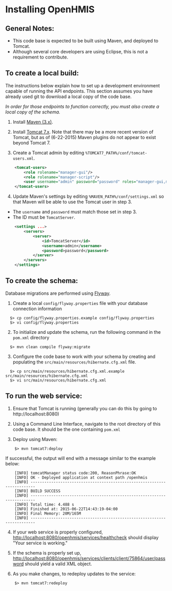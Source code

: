 Installing OpenHMIS
=================================================================
 
General Notes:
-------------------
* This code base is expected to be built using Maven, and deployed to Tomcat.
* Although several core developers are using Eclipse, this is not a requirement to contribute.


To create a local build:
-------------------
The instructions below explain how to set up a development environment capable of running the API endpoints.  This section assumes you have already used git to download a local copy of the code base.

_In order for those endpoints to function correctly, you must also create a local copy of the schema._

1. Install [Maven (3.x)](https://maven.apache.org/download.cgi).

2. Install [Tomcat 7.x](https://tomcat.apache.org/download-70.cgi). Note that there may be a more recent version of Tomcat, but as of (6-22-2015) Maven plugins do not appear to exist beyond Tomcat 7.

3. Create a Tomcat admin by editing `%TOMCAT7_PATH%/conf/tomcat-users.xml`.

```XML
	<tomcat-users>
		<role rolename="manager-gui"/>
		<role rolename="manager-script"/>
		<user username="admin" password="password" roles="manager-gui,manager-script" />
	</tomcat-users>
```


4. Update Maven's settings by editing `%MAVEN_PATH%/conf/settings.xml` so that Maven will be able to use the Tomcat user in step 3.

* The `username` and `password` must match those set in step 3.
* The ID must be `TomcatServer`.

```XML
	<settings ...>
		<servers>
			<server>
				<id>TomcatServer</id>
				<username>admin</username>
				<password>password</password>
			</server>
		</servers>
	</settings>
```


To create the schema:
---------------------
Database migrations are performed using [Flyway](http://flywaydb.org/).

1. Create a local `config/flyway.properties` file with your database connection information

```shell
  $> cp config/flyway.properties.example config/flyway.properties
  $> vi config/flyway.properties
```


2. To initialize and update the schema, run the following command in the `pom.xml` directory

```shell
  $> mvn clean compile flyway:migrate
```

3. Configure the code base to work with your schema by creating and populating the `src/main/resources/hibernate.cfg.xml` file.

```shell
  $> cp src/main/resources/hibernate.cfg.xml.example src/main/resources/hibernate.cfg.xml
  $> vi src/main/resources/hibernate.cfg.xml
```

To run the web service:
---------------------

1. Ensure that Tomcat is running (generally you can do this by going to http://localhost:8080)

2. Using a Command Line Interface, navigate to the root directory of this code base.  It should be the one containing `pom.xml`

3. Deploy using Maven:

```shell
	$> mvn tomcat7:deploy
```

If successful, the output will end with a message similar to the example below:

```shell
	[INFO] tomcatManager status code:200, ReasonPhrase:OK
	[INFO] OK - Deployed application at context path /openhmis
	[INFO] ------------------------------------------------------------------------
	[INFO] BUILD SUCCESS
	[INFO] ------------------------------------------------------------------------
	[INFO] Total time: 4.488 s
	[INFO] Finished at: 2015-06-22T14:43:19-04:00
	[INFO] Final Memory: 20M/165M
	[INFO] ------------------------------------------------------------------------
```

4. If your web service is properly configured, [http://localhost:8080/openhmis/services/healthcheck](http://localhost:8080/openhmis/services/healthcheck) should display "Your service is working." 

5. If the schema is properly set up, [http://localhost:8080/openhmis/services/clients/client/75864/user/password](http://localhost:8080/openhmis/services/clients/client/75864/user/password) should yield a valid XML object.

6. As you make changes, to redeploy updates to the service:

```shell
	$> mvn tomcat7:redeploy
```